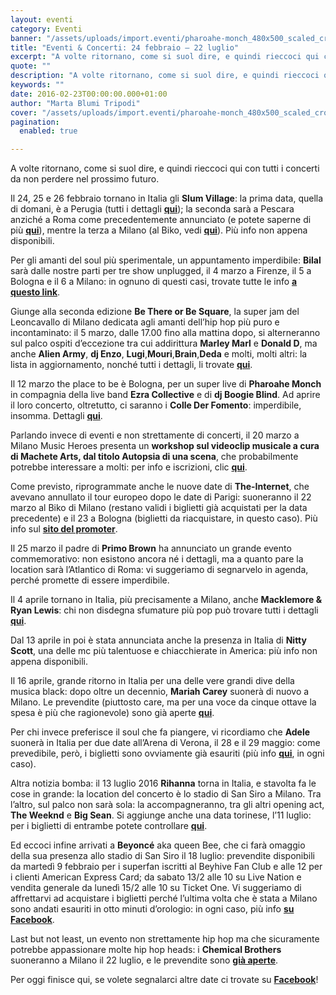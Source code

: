 ```yaml
---
layout: eventi
category: Eventi
banner: "/assets/uploads/import.eventi/pharoahe-monch_480x500_scaled_cropp.jpg"
title: "Eventi & Concerti: 24 febbraio – 22 luglio"
excerpt: "A volte ritornano, come si suol dire, e quindi rieccoci qui con tutti i concerti da non perdere nel prossimo futuro. Il 24, 25 e 26 febbraio tornano in Italia gli Slum Village: la prima data, quella di domani, è a Perugia (tutti i dettagli qui); la seconda sarà a Pescara anziché a Roma come [&hellip"
quote: ""
description: "A volte ritornano, come si suol dire, e quindi rieccoci qui con tutti i concerti da non perdere nel prossimo futuro. Il 24, 25 e 26 febbraio tornano in Italia gli Slum Village: la prima data, quella di domani, è a Perugia (tutti i dettagli qui); la seconda sarà a Pescara anziché a Roma come [&hellip"
keywords: ""
date: 2016-02-23T00:00:00.000+01:00
author: "Marta Blumi Tripodi"
cover: "/assets/uploads/import.eventi/pharoahe-monch_480x500_scaled_cropp.jpg"
pagination:
  enabled: true

---
```


[](https://hotmc.com/wp-content/uploads/2013/12/pharoahe-monch%5F480x500%5Fscaled%5Fcropp.jpg)

A volte ritornano, come si suol dire, e quindi rieccoci qui con tutti i concerti da non perdere nel prossimo futuro.

Il 24, 25 e 26 febbraio tornano in Italia gli **Slum Village**: la prima data, quella di domani, è a Perugia (tutti i dettagli **[qui](https://www.facebook.com/events/1026848934023845/)**); la seconda sarà a Pescara anziché a Roma come precedentemente annunciato (e potete saperne di più **[qui](https://www.facebook.com/events/1700373543582935/)**), mentre la terza a Milano (al Biko, vedi **[qui](https://www.facebook.com/events/236762019990283/)**). Più info non appena disponibili.

Per gli amanti del soul più sperimentale, un appuntamento imperdibile: **Bilal** sarà dalle nostre parti per tre show unplugged, il 4 marzo a Firenze, il 5 a Bologna e il 6 a Milano: in ognuno di questi casi, trovate tutte le info **[a questo link](http://www.hubmusicfactory.com/news/453/bilal-tour-unplugged)**.

Giunge alla seconda edizione **Be There or Be Square**, la super jam del Leoncavallo di Milano dedicata agli amanti dell’hip hop più puro e incontaminato: il 5 marzo, dalle 17.00 fino alla mattina dopo, si alterneranno sul palco ospiti d’eccezione tra cui addirittura **Marley Marl** e **Donald D**, ma anche **Alien Army**, **dj Enzo**, **Lugi**,**Mouri**,**Brain**,**Deda** e molti, molti altri: la lista in aggiornamento, nonché tutti i dettagli, li trovate **[qui](https://www.facebook.com/events/804686586343050/)**.

Il 12 marzo the place to be è Bologna, per un super live di **Pharoahe Monch** in compagnia della live band **Ezra Collective** e di **dj Boogie Blind**. Ad aprire il loro concerto, oltretutto, ci saranno i **Colle Der Fomento**: imperdibile, insomma. Dettagli **[qui](https://www.facebook.com/events/997218803719752/)**.

Parlando invece di eventi e non strettamente di concerti, il 20 marzo a Milano Music Heroes presenta un **workshop sul videoclip musicale a cura di Machete Arts, dal titolo Autopsia di una scena**, che probabilmente potrebbe interessare a molti: per info e iscrizioni, clic **[qui](https://www.facebook.com/events/345019979001857/)**.

Come previsto, riprogrammate anche le nuove date di **The-Internet**, che avevano annullato il tour europeo dopo le date di Parigi: suoneranno il 22 marzo al Biko di Milano (restano validi i biglietti già acquistati per la data precedente) e il 23 a Bologna (biglietti da riacquistare, in questo caso). Più info sul **[sito del promoter](http://www.comcerto.it/)**.

Il 25 marzo il padre di **Primo Brown** ha annunciato un grande evento commemorativo: non esistono ancora né i dettagli, ma a quanto pare la location sarà l’Atlantico di Roma: vi suggeriamo di segnarvelo in agenda, perché promette di essere imperdibile.

Il 4 aprile tornano in Italia, più precisamente a Milano, anche **Macklemore & Ryan Lewis**: chi non disdegna sfumature più pop può trovare tutti i dettagli **[qui](http://www.vivoconcerti.com/artisti/macklemore-and-ryan-lewis)**.

Dal 13 aprile in poi è stata annunciata anche la presenza in Italia di **Nitty Scott**, una delle mc più talentuose e chiacchierate in America: più info non appena disponibili.

Il 16 aprile, grande ritorno in Italia per una delle vere grandi dive della musica black: dopo oltre un decennio, **Mariah Carey** suonerà di nuovo a Milano. Le prevendite (piuttosto care, ma per una voce da cinque ottave la spesa è più che ragionevole) sono già aperte **[qui](http://www.ticketone.it/mariah-carey-biglietti.html?affiliate=ITT&doc=artistPages%2Ftickets&fun=artist&action=tickets&erid=1557836&kuid=461423)**.

Per chi invece preferisce il soul che fa piangere, vi ricordiamo che **Adele** suonerà in Italia per due date all’Arena di Verona, il 28 e il 29 maggio: come prevedibile, però, i biglietti sono ovviamente già esauriti (più info **[qui](http://www.dalessandroegalli.com/events/372/adele)**, in ogni caso).

Altra notizia bomba: il 13 luglio 2016 **Rihanna** torna in Italia, e stavolta fa le cose in grande: la location del concerto è lo stadio di San Siro a Milano. Tra l’altro, sul palco non sarà sola: la accompagneranno, tra gli altri opening act, **The Weeknd** e **Big Sean**. Si aggiunge anche una data torinese, l’11 luglio: per i biglietti di entrambe potete controllare **[qui](https://www.livenation.it/show/788444/rihanna-anti-world-tour/milano/2016-07-13/it)**.

Ed eccoci infine arrivati a **Beyoncé** aka queen Bee, che ci farà omaggio della sua presenza allo stadio di San Siro il 18 luglio: prevendite disponibili da martedì 9 febbraio per i superfan iscritti al Beyhive Fan Club e alle 12 per i clienti American Express Card; da sabato 13/2 alle 10 su Live Nation e vendita generale da lunedì 15/2 alle 10 su Ticket One. Vi suggeriamo di affrettarvi ad acquistare i biglietti perché l’ultima volta che è stata a Milano sono andati esauriti in otto minuti d’orologio: in ogni caso, più info **[su Facebook](https://www.facebook.com/events/1668905290064018/)**.

Last but not least, un evento non strettamente hip hop ma che sicuramente potrebbe appassionare molte hip hop heads: i **Chemical Brothers** suoneranno a Milano il 22 luglio, e le prevendite sono **[già aperte](http://www.ticketone.it/the-chemical-brothers-biglietti.html?affiliate=ITT&doc=artistPages/tickets&fun=artist&action=tickets&kuid=458808)**.

Per oggi finisce qui, se volete segnalarci altre date ci trovate su **[Facebook](https://www.facebook.com/hotmcmag)**!